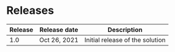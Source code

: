 # Releases

Release | Release date | Description
--- | --- | ---
1.0 | Oct 26, 2021 | Initial release of the solution
